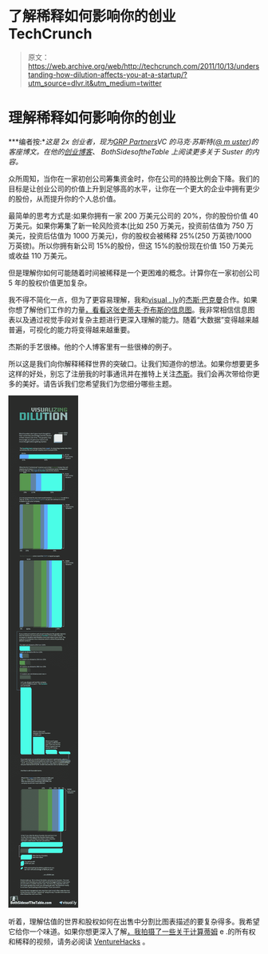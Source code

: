 # 了解稀释如何影响你的创业 TechCrunch

> 原文：<https://web.archive.org/web/http://techcrunch.com/2011/10/13/understanding-how-dilution-affects-you-at-a-startup/?utm_source=dlvr.it&utm_medium=twitter>

# 理解稀释如何影响你的创业

***编者按:**这是 2x 创业者，现为[GRP Partners](https://web.archive.org/web/20230203160454/http://www.grppartners.com/)VC 的马克·苏斯特([@ m uster](https://web.archive.org/web/20230203160454/http://twitter.com/#!/msuster))的客座博文。在他的[创业博客](https://web.archive.org/web/20230203160454/http://www.bothsidesofthetable.com/)、* *BothSidesoftheTable 上阅读更多关于 Suster 的内容。*

众所周知，当你在一家初创公司筹集资金时，你在公司的持股比例会下降。我们的目标是让创业公司的价值上升到足够高的水平，让你在一个更大的企业中拥有更少的股份，从而提升你的个人总价值。

最简单的思考方式是:如果你拥有一家 200 万美元公司的 20%，你的股份价值 40 万美元。如果你筹集了新一轮风险资本(比如 250 万美元，投资前估值为 750 万美元，投资后估值为 1000 万美元)，你的股权会被稀释 25%(250 万英镑/1000 万英镑)。所以你拥有新公司 15%的股份，但这 15%的股份现在价值 150 万美元或收益 110 万美元。

但是理解你如何可能随着时间被稀释是一个更困难的概念。计算你在一家初创公司 5 年的股权价值更加复杂。

我不得不简化一点，但为了更容易理解，我和[visual . ly](https://web.archive.org/web/20230203160454/http://twitter.com/#!/mibi)的[杰斯·巴克曼](https://web.archive.org/web/20230203160454/http://visual.ly/about)合作。如果你想了解他们工作的力量[，看看这张史蒂夫·乔布斯的信息图](https://web.archive.org/web/20230203160454/http://visual.ly/steve-jobs-timeline)。我非常相信信息图表以及通过视觉手段对复杂主题进行更深入理解的能力。随着“大数据”变得越来越普遍，可视化的能力将变得越来越重要。

杰斯的手艺很棒。他的个人博客里有一些很棒的例子。

所以这是我们向你解释稀释世界的突破口。让我们知道你的想法。如果你想要更多这样的好处，别忘了注册我的时事通讯并在推特上关注[杰斯](https://web.archive.org/web/20230203160454/http://twitter.com/#!/mibi)。我们会再次带给你更多的美好。请告诉我们您希望我们为您细分哪些主题。

[![](img/75516778df7788d9b3d97158f53fae9e.png "DilutionFinal02-640")](https://web.archive.org/web/20230203160454/https://techcrunch.com/wp-content/uploads/2011/10/dilutionfinal02-640.jpg)

听着，理解估值的世界和股权如何在出售中分割比图表描述的要复杂得多。我希望它给你一个味道。如果你想更深入了解[，我拍摄了一些关于计算蒂姆](https://web.archive.org/web/20230203160454/http://www.bothsidesofthetable.com/2010/07/22/want-to-know-how-vcs-calculate-valuation-differently-from-founders/) e .的所有权和稀释的视频，请务必阅读 [VentureHacks](https://web.archive.org/web/20230203160454/http://www.venturehacks.com/) 。